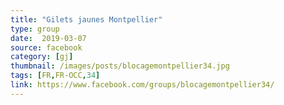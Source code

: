```yaml
---
title: "Gilets jaunes Montpellier"
type: group
date:  2019-03-07
source: facebook
category: [gj]
thumbnail: /images/posts/blocagemontpellier34.jpg
tags: [FR,FR-OCC,34]
link: https://www.facebook.com/groups/blocagemontpellier34/
---
```

